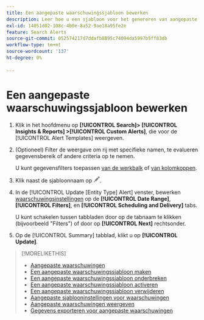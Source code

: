 ```yaml
---
title: Een aangepaste waarschuwingssjabloon bewerken
description: Leer hoe u een sjabloon voor het genereren van aangepaste waarschuwingen kunt bewerken.
exl-id: 14051d02-108c-4b0e-8a52-9ae18a95fe2e
feature: Search Alerts
source-git-commit: 052574217d7ddafb8895c74094da5997b5ff83db
workflow-type: tm+mt
source-wordcount: '137'
ht-degree: 0%

---
```


# Een aangepaste waarschuwingssjabloon bewerken

1. Klik in het hoofdmenu op **[!UICONTROL Search]> [!UICONTROL Insights & Reports] >[!UICONTROL Custom Alerts]**, die voor de [!UICONTROL Alert Templates] weergeven.

1. (Optioneel) Filter de weergave om rij met specifieke namen, te evalueren gegevensbereik of andere criteria op te nemen.

   U kunt gegevensfilters toepassen [van de werkbalk](/help/search-social-commerce/common-tasks/data-views/ad-hoc-settings/column-filter-apply-from-toolbar.md) of [van kolomkoppen](/help/search-social-commerce/common-tasks/data-views/ad-hoc-settings/column-filter-apply-from-column-heading.md).

1. Klik naast de sjabloonnaam op ![Bewerken](/help/search-social-commerce/assets/edit.png "Bewerken").

1. In de [!UICONTROL Update \[Entity Type\] Alert] venster, bewerken [waarschuwingsinstellingen](alert-template-settings.md) op de **[!UICONTROL Date Range]**, **[!UICONTROL Filters]**, en **[!UICONTROL Scheduling and Delivery]** tabs.

   U kunt schakelen tussen tabbladen door op de tabnaam te klikken (bijvoorbeeld &quot;Filters&quot;) of door op **[!UICONTROL Next]** rechtsonder.

1. Op de [!UICONTROL Summary] tabblad, klikt u op **[!UICONTROL Update]**.

>[!MORELIKETHIS]
>
>* [Aangepaste waarschuwingen](alert-about.md)
>* [Een aangepaste waarschuwingssjabloon maken](alert-template-create.md)
>* [Een aangepaste waarschuwingssjabloon onderbreken](alert-template-pause.md)
>* [Een aangepaste waarschuwingssjabloon activeren](alert-template-activate.md)
>* [Een aangepaste waarschuwingssjabloon verwijderen](alert-template-delete.md)
>* [Aangepaste sjablooninstellingen voor waarschuwingen](alert-template-settings.md)
>* [Aangepaste waarschuwingen weergeven](alert-view.md)
>* [Gegevens exporteren voor aangepaste waarschuwingen](alert-export-data.md)
